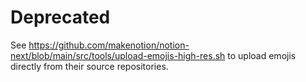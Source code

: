 # Deprecated
See https://github.com/makenotion/notion-next/blob/main/src/tools/upload-emojis-high-res.sh to upload emojis directly from their source repositories.
